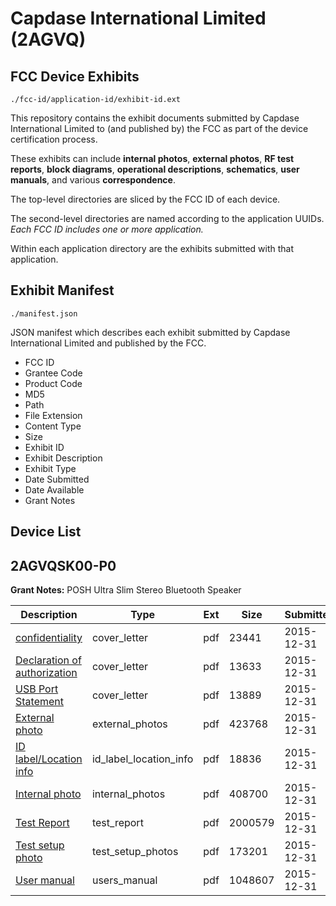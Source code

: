 # Capdase International Limited (2AGVQ)
## FCC Device Exhibits

```
./fcc-id/application-id/exhibit-id.ext
```

This repository contains the exhibit documents submitted by Capdase International Limited to (and published by) the FCC as part of the device certification process.

These exhibits can include **internal photos**, **external photos**, **RF test reports**, **block diagrams**, **operational descriptions**, **schematics**, **user manuals**, and various **correspondence**.

The top-level directories are sliced by the FCC ID of each device.

The second-level directories are named according to the application UUIDs. *Each FCC ID includes one or more application.*

Within each application directory are the exhibits submitted with that application. 

## Exhibit Manifest

```
./manifest.json
```

JSON manifest which describes each exhibit submitted by Capdase International Limited and published by the FCC.

- FCC ID
- Grantee Code
- Product Code
- MD5
- Path
- File Extension
- Content Type
- Size
- Exhibit ID
- Exhibit Description
- Exhibit Type
- Date Submitted
- Date Available
- Grant Notes

## Device List
## 2AGVQSK00-P0
**Grant Notes:** POSH Ultra Slim Stereo Bluetooth Speaker

| Description | Type | Ext | Size | Submitted | Available |
| ----------- | ---- | --- | ---- | --------- | --------- |
| [confidentiality](2AGVQSK00-P0/462bce694f9960bb056f31c1f797377f/2860835.pdf) | cover_letter | pdf | 23441 | 2015-12-31 | 2015-12-31 |
| [Declaration of authorization](2AGVQSK00-P0/462bce694f9960bb056f31c1f797377f/2860836.pdf) | cover_letter | pdf | 13633 | 2015-12-31 | 2015-12-31 |
| [USB Port Statement](2AGVQSK00-P0/462bce694f9960bb056f31c1f797377f/2860837.pdf) | cover_letter | pdf | 13889 | 2015-12-31 | 2015-12-31 |
| [External photo](2AGVQSK00-P0/462bce694f9960bb056f31c1f797377f/2860829.pdf) | external_photos | pdf | 423768 | 2015-12-31 | 2015-12-31 |
| [ID label/Location info](2AGVQSK00-P0/462bce694f9960bb056f31c1f797377f/2860830.pdf) | id_label_location_info | pdf | 18836 | 2015-12-31 | 2015-12-31 |
| [Internal photo](2AGVQSK00-P0/462bce694f9960bb056f31c1f797377f/2761024.pdf) | internal_photos | pdf | 408700 | 2015-12-31 | 2015-12-31 |
| [Test Report](2AGVQSK00-P0/462bce694f9960bb056f31c1f797377f/2860834.pdf) | test_report | pdf | 2000579 | 2015-12-31 | 2015-12-31 |
| [Test setup photo](2AGVQSK00-P0/462bce694f9960bb056f31c1f797377f/2761028.pdf) | test_setup_photos | pdf | 173201 | 2015-12-31 | 2015-12-31 |
| [User manual](2AGVQSK00-P0/462bce694f9960bb056f31c1f797377f/2860832.pdf) | users_manual | pdf | 1048607 | 2015-12-31 | 2015-12-31 |
